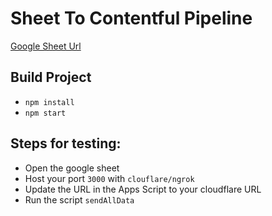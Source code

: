 # Sheet To Contentful Pipeline

[Google Sheet Url](https://docs.google.com/spreadsheets/d/1NSxBbwearRuE3HqgffsVLwvHLcAc-8MUb4oSsc4CW1g/edit?usp=sharing)

## Build Project

- `npm install`
- `npm start`

## Steps for testing:

- Open the google sheet
- Host your port `3000` with `clouflare/ngrok`
- Update the URL in the Apps Script to your cloudflare URL
- Run the script `sendAllData`
